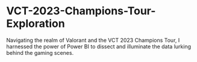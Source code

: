 # VCT-2023-Champions-Tour-Exploration
Navigating the realm of Valorant and the VCT 2023 Champions Tour, I harnessed the power of Power BI to dissect and illuminate the data lurking behind the gaming scenes.
